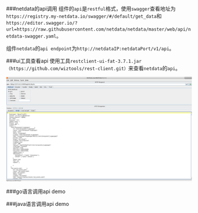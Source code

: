 ###netdata的api调用
组件的```api```是```restful```格式，使用```swagger```查看地址为```https://registry.my-netdata.io/swagger/#/default/get_data```和```https://editor.swagger.io/?url=https://raw.githubusercontent.com/netdata/netdata/master/web/api/netdata-swagger.yaml```。

组件```netdata```的```api endpoint```为```http://netdataIP:netdataPort/v1/api```。

###ui工具查看api
使用工具```restclient-ui-fat-3.7.1.jar（https://github.com/wiztools/rest-client.git）```来查看```netdata```的```api```。

![01](./netdata/restclient-tool-view.png "01")

###go语言调用api demo

###java语言调用api demo